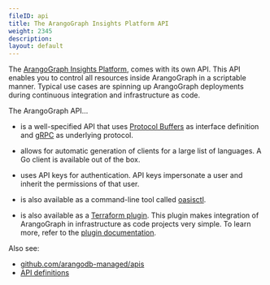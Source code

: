 ```yaml
---
fileID: api
title: The ArangoGraph Insights Platform API
weight: 2345
description: 
layout: default
---
```

The [ArangoGraph Insights Platform](https://cloud.arangodb.com/home?utm_source=docs&utm_medium=cluster_pages&utm_campaign=docs_traffic),
comes with its own API. This API enables you to control all
resources inside ArangoGraph in a scriptable manner. Typical use cases are spinning
up ArangoGraph deployments during continuous integration and infrastructure as code.

The ArangoGraph API…

- is a well-specified API that uses
  [Protocol Buffers](https://developers.google.com/protocol-buffers/)
  as interface definition and [gRPC](https://grpc.io/) as
  underlying protocol.

- allows for automatic generation of clients for a large list of languages.
  A Go client is available out of the box.

- uses API keys for authentication. API keys impersonate a user and inherit
  the permissions of that user.

- is also available as a command-line tool called [oasisctl](../oasisctl/).

- is also available as a
  [Terraform plugin](https://github.com/arangodb-managed/terraform-provider-oasis/).
  This plugin makes integration of ArangoGraph in infrastructure as code projects
  very simple. To learn more, refer to the [plugin documentation](https://registry.terraform.io/providers/arangodb-managed/oasis/latest/docs).

Also see:
- [github.com/arangodb-managed/apis](https://github.com/arangodb-managed/apis/)
- [API definitions](../../about-arangodb/)

